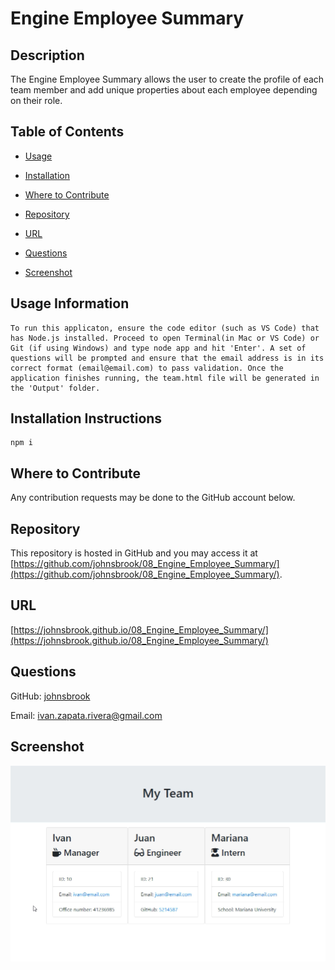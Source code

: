 
# Engine Employee Summary


## Description 
 
The Engine Employee Summary allows the user to create the profile of each team member and add unique properties about each employee depending on their role.  


## Table of Contents 


* [Usage](#usage-information) 

* [Installation](#installation-instructions) 

* [Where to Contribute](#where-to-contribute) 

* [Repository](#repository) 

* [URL](#url) 

* [Questions](#questions) 

* [Screenshot](#screenshot) 


## Usage Information 
 
    To run this applicaton, ensure the code editor (such as VS Code) that has Node.js installed. Proceed to open Terminal(in Mac or VS Code) or Git (if using Windows) and type node app and hit 'Enter'. A set of questions will be prompted and ensure that the email address is in its correct format (email@email.com) to pass validation. Once the application finishes running, the team.html file will be generated in the 'Output' folder.  


## Installation Instructions 
 
    npm i 

    
## Where to Contribute 
 
Any contribution requests may be done to the GitHub account below. 


## Repository 
 
This repository is hosted in GitHub and you may access it at [https://github.com/johnsbrook/08_Engine_Employee_Summary/](https://github.com/johnsbrook/08_Engine_Employee_Summary/). 


## URL 
 
[https://johnsbrook.github.io/08_Engine_Employee_Summary/](https://johnsbrook.github.io/08_Engine_Employee_Summary/) 


## Questions 
 
GitHub: [johnsbrook](https://github.com/johnsbrook) 
 
Email: [ivan.zapata.rivera@gmail.com](mailto:ivan.zapata.rivera@gmail.com)

## Screenshot 
 
![Getting Started](images/screenshot.png) 
 
